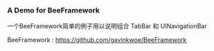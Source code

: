 ### A Demo for BeeFramework

一个BeeFramework简单的例子用以说明组合 TabBar 和 UINavigationBar

BeeFramework : https://github.com/gavinkwoe/BeeFramework


